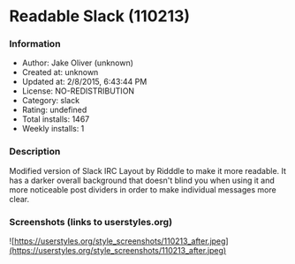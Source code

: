 # Readable Slack (110213)

### Information
- Author: Jake Oliver (unknown)
- Created at: unknown
- Updated at: 2/8/2015, 6:43:44 PM
- License: NO-REDISTRIBUTION
- Category: slack
- Rating: undefined
- Total installs: 1467
- Weekly installs: 1


### Description
Modified version of Slack IRC Layout by Ridddle to make it more readable. It has a darker overall background that doesn't blind you when using it and more noticeable post dividers in order to make individual messages more clear.


### Screenshots (links to userstyles.org)
![https://userstyles.org/style_screenshots/110213_after.jpeg](https://userstyles.org/style_screenshots/110213_after.jpeg)



